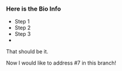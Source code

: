 
### Here is the Bio Info 
- Step 1
- Step 2
- Step 3 
- 

That should be it.


Now I would like to address #7 in this branch!
